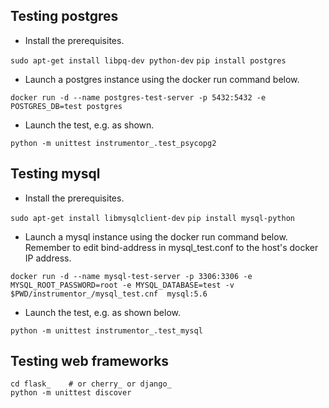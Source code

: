 ## Testing postgres
* Install the prerequisites.

`sudo apt-get install libpq-dev python-dev`
`pip install postgres`

* Launch a postgres instance using the docker run command below.

`docker run -d --name postgres-test-server -p 5432:5432 -e POSTGRES_DB=test postgres`

* Launch the test, e.g. as shown.

`python -m unittest instrumentor_.test_psycopg2`


## Testing mysql
* Install the prerequisites.

`sudo apt-get install libmysqlclient-dev`
`pip install mysql-python`

* Launch a mysql instance using the docker run command below. Remember to edit bind-address in mysql_test.conf to the host's docker IP address.

`docker run -d --name mysql-test-server -p 3306:3306 -e MYSQL_ROOT_PASSWORD=root -e MYSQL_DATABASE=test -v $PWD/instrumentor_/mysql_test.cnf  mysql:5.6`

* Launch the test, e.g. as shown below.

`python -m unittest instrumentor_.test_mysql`

## Testing web frameworks
```
cd flask_    # or cherry_ or django_
python -m unittest discover
```
